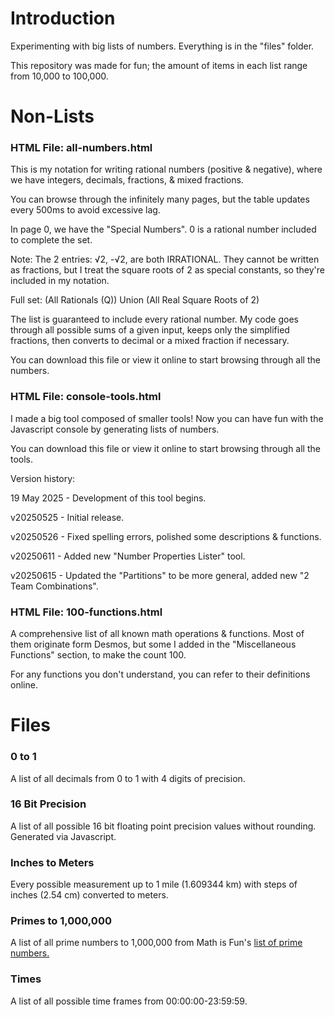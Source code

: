 # Introduction
Experimenting with big lists of numbers. Everything is in the "files" folder.

This repository was made for fun; the amount of items in each list range from 10,000 to 100,000.

# Non-Lists

### HTML File: all-numbers.html

This is my notation for writing rational numbers (positive & negative), where we have integers, decimals, fractions, & mixed fractions.

You can browse through the infinitely many pages, but the table updates every 500ms to avoid excessive lag.

In page 0, we have the "Special Numbers". 0 is a rational number included to complete the set.

Note: The 2 entries: √2, -√2, are both IRRATIONAL. They cannot be written as fractions, but I treat the square roots of 2 as special constants, so they're included in my notation.

Full set: (All Rationals (Q)) Union (All Real Square Roots of 2)

The list is guaranteed to include every rational number. My code goes through all possible sums of a given input, keeps only the simplified fractions, then converts to decimal or a mixed fraction if necessary.

You can download this file or view it online to start browsing through all the numbers.

### HTML File: console-tools.html

I made a big tool composed of smaller tools! Now you can have fun with the Javascript console by generating lists of numbers.

You can download this file or view it online to start browsing through all the tools.

Version history:

19 May 2025 - Development of this tool begins.

v20250525 - Initial release.

v20250526 - Fixed spelling errors, polished some descriptions & functions.

v20250611 - Added new "Number Properties Lister" tool.

v20250615 - Updated the "Partitions" to be more general, added new "2 Team Combinations".

### HTML File: 100-functions.html

A comprehensive list of all known math operations & functions. Most of them originate form Desmos, but some I added in the "Miscellaneous Functions" section, to make the count 100.

For any functions you don't understand, you can refer to their definitions online.

# Files

### 0 to 1
A list of all decimals from 0 to 1 with 4 digits of precision.

### 16 Bit Precision
A list of all possible 16 bit floating point precision values without rounding. Generated via Javascript.

### Inches to Meters
Every possible measurement up to 1 mile (1.609344 km) with steps of inches (2.54 cm) converted to meters.

### Primes to 1,000,000
A list of all prime numbers to 1,000,000 from Math is Fun's [list of prime numbers.](https://www.mathsisfun.com/numbers/prime-number-lists.html)

### Times
A list of all possible time frames from 00:00:00-23:59:59.
